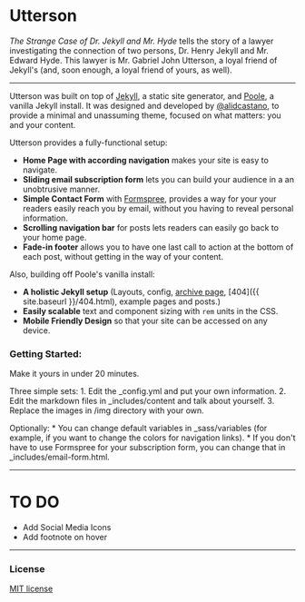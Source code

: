 # Utterson

*The Strange Case of Dr. Jekyll and Mr. Hyde* tells the story of a lawyer investigating the connection of two persons, Dr. Henry Jekyll and Mr. Edward Hyde. This lawyer is Mr. Gabriel John Utterson, a loyal friend of Jekyll's (and, soon enough, a loyal friend of yours, as well).

---

Utterson was built on top of [Jekyll](http://jekyllrb.com), a static site generator, and  [Poole](https://github.com/poole/poole), a vanilla Jekyll install. It was designed and developed by [@alidcastano](https://twitter.com/alidcastano), to provide a minimal and unassuming theme, focused on what matters: you and your content.

Utterson provides a fully-functional setup:

* **Home Page with according navigation** makes your site is easy to navigate.
* **Sliding email subscription form** lets you can build your audience in a an unobtrusive manner. 
* **Simple Contact Form** with [Formspree](http://www.formspree.io/), provides a way for your your readers easily reach you by email, without you having to reveal personal information. 
* **Scrolling navigation bar** for posts lets readers can easily go back to your home page. 
* **Fade-in footer** allows you to have one last call to action at the bottom of each post, without getting in the way of your content. 

Also, building off Poole's vanilla install:

* **A holistic Jekyll setup** (Layouts, config, [archive page](/archive), [404]({{ site.baseurl }}/404.html), example pages and posts.)
* **Easily scalable** text and component sizing with `rem` units in the CSS.
* **Mobile Friendly Design** so that your site can be accessed on any device.

### Getting Started: 

Make it yours in under 20 minutes. 

Three simple sets:
    1. Edit the _config.yml and put your own information. 
    2. Edit the markdown files in _includes/content and talk about yourself. 
    3. Replace the images in /img directory with your own.

Optionally: 
    * You can change default variables in _sass/variables (for example, if you want to change the colors for navigation links). 
    * If you don't have to use Formspree for your subscription form, you can change that in _includes/email-form.html.

---

# TO DO

- Add Social Media Icons 
- Add footnote on hover 

---

### License 
[MIT license](LICENSE.md)
